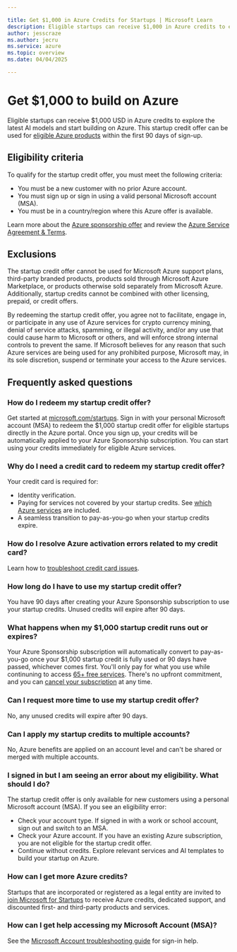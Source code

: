 ```yaml
---

title: Get $1,000 in Azure Credits for Startups | Microsoft Learn
description: Eligible startups can receive $1,000 in Azure credits to explore AI models and start building on Azure. Learn how to qualify, redeem your credits, and maximize your benefits within the first 90 days.
author: jesscraze
ms.author: jecru
ms.service: azure
ms.topic: overview
ms.date: 04/04/2025

---
```


# Get $1,000 to build on Azure

Eligible startups can receive $1,000 USD in Azure credits to explore the latest AI models and start building on Azure. This startup credit offer can be used for [eligible Azure products](https://azure.microsoft.com/products/) within the first 90 days of sign-up.

## Eligibility criteria

To qualify for the startup credit offer, you must meet the following criteria:

- You must be a new customer with no prior Azure account.
- You must sign up or sign in using a valid personal Microsoft account (MSA).
- You must be in a country/region where this Azure offer is available.

Learn more about the [Azure sponsorship offer](https://azure.microsoft.com/pricing/offers/ms-azr-0036p/) and review the [Azure Service Agreement & Terms](https://azure.microsoft.com/support/legal/).

## Exclusions

The startup credit offer cannot be used for Microsoft Azure support plans, third-party branded products, products sold through Microsoft Azure Marketplace, or products otherwise sold separately from Microsoft Azure. Additionally, startup credits cannot be combined with other licensing, prepaid, or credit offers.

By redeeming the startup credit offer, you agree not to facilitate, engage in, or participate in any use of Azure services for crypto currency mining, denial of service attacks, spamming, or illegal activity, and/or any use that could cause harm to Microsoft or others, and will enforce strong internal controls to prevent the same. If Microsoft believes for any reason that such Azure services are being used for any prohibited purpose, Microsoft may, in its sole discretion, suspend or terminate your access to the Azure services.

## Frequently asked questions

### How do I redeem my startup credit offer?

Get started at [microsoft.com/startups](https://microsoft.com/startups). Sign in with your personal Microsoft account (MSA) to redeem the $1,000 startup credit offer for eligible startups directly in the Azure portal. Once you sign up, your credits will be automatically applied to your Azure Sponsorship subscription. You can start using your credits immediately for eligible Azure services.

### Why do I need a credit card to redeem my startup credit offer?

Your credit card is required for:

- Identity verification.
- Paying for services not covered by your startup credits. See [which Azure services](https://azure.microsoft.com/products/) are included.
- A seamless transition to pay-as-you-go when your startup credits expire.

### How do I resolve Azure activation errors related to my credit card?

Learn how to [troubleshoot credit card issues](azure/cost-management-billing/troubleshoot-billing/troubleshoot-declined-card).

### How long do I have to use my startup credit offer?

You have 90 days after creating your Azure Sponsorship subscription to use your startup credits. Unused credits will expire after 90 days.

### What happens when my $1,000 startup credit runs out or expires?

Your Azure Sponsorship subscription will automatically convert to pay-as-you-go once your $1,000 startup credit is fully used or 90 days have passed, whichever comes first. You'll only pay for what you use while continuning to access [65+ free services](https://azure.microsoft.com/pricing/purchase-options/azure-account?icid=payg#free-services). There's no upfront commitment, and you can [cancel your subscription](/azure/cost-management-billing/manage/cancel-azure-subscription) at any time.

### Can I request more time to use my startup credit offer?

No, any unused credits will expire after 90 days.

### Can I apply my startup credits to multiple accounts?

No, Azure benefits are applied on an account level and can't be shared or merged with multiple accounts.

### I signed in but I am seeing an error about my eligibility. What should I do?

The startup credit offer is only available for new customers using a personal Microsoft account (MSA). If you see an eligibility error:

- Check your account type. If signed in with a work or school account, sign out and switch to an MSA.
- Check your Azure account. If you have an existing Azure subscription, you are not eligible for the startup credit offer.
- Continue without credits. Explore relevant services and AI templates to build your startup on Azure.

### How can I get more Azure credits?

Startups that are incorporated or registered as a legal entity are invited to [join Microsoft for Startups](/microsoft-for-startups/) to receive Azure credits, dedicated support, and discounted first- and third-party products and services.

### How can I get help accessing my Microsoft Account (MSA)?

See the [Microsoft Account troubleshooting guide](https://support.microsoft.com/account-billing/i-can-t-sign-in-to-my-microsoft-account-475c9b5c-8c25-49f1-9c2d-c64b7072e735) for sign-in help.
